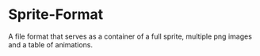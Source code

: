 Sprite-Format
=============

A file format that serves as a container of a full sprite, multiple png images and a table of animations.
